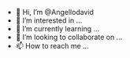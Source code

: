 - 👋 Hi, I’m @Angellodavid
- 👀 I’m interested in ...
- 🌱 I’m currently learning ...
- 💞️ I’m looking to collaborate on ...
- 📫 How to reach me ...

<!---
Angellodavid/Angellodavid is a ✨ special ✨ repository because its `README.md` (this file) appears on your GitHub profile.
You can click the Preview link to take a look at your changes.
--->
